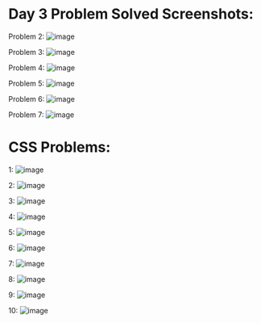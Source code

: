 # Day 3 Problem Solved Screenshots:

Problem 2: ![image](https://github.com/user-attachments/assets/4222be59-0fe8-4601-9478-6aca716fa81a)

Problem 3: ![image](https://github.com/user-attachments/assets/24e682dc-bb81-4fa3-a57e-b30f68558ec1)

Problem 4: ![image](https://github.com/user-attachments/assets/7f43059d-22ea-4375-bf46-49336e94e331)

Problem 5: ![image](https://github.com/user-attachments/assets/17f4a941-00ed-4c76-ab82-ff189d1d375d)

Problem 6: ![image](https://github.com/user-attachments/assets/ea1c9efa-5556-4944-a0d3-12b56e46c865)

Problem 7: ![image](https://github.com/user-attachments/assets/40009e3c-1a14-4654-8b0f-0041fcbbc039)

# CSS Problems:
1: ![image](https://github.com/user-attachments/assets/b3dd5899-5fce-4513-8507-30e16c48f404)

2: ![image](https://github.com/user-attachments/assets/9798bda8-c767-4ab4-98c8-ef6e1c315964)

3: ![image](https://github.com/user-attachments/assets/c4ec4f45-30be-4d86-8816-ac49599dd8d4)

4: ![image](https://github.com/user-attachments/assets/cd7af76c-2d30-4ded-9993-a3d5f6cc0ef5)

5: ![image](https://github.com/user-attachments/assets/211423e6-1ee8-419e-98d5-9ba1c02d6fff)

6: ![image](https://github.com/user-attachments/assets/d914c500-2f0b-44da-af51-e447fe38e6ab)

7: ![image](https://github.com/user-attachments/assets/4053375b-b5d4-40c6-8dcf-b7d7f898c6be)

8: ![image](https://github.com/user-attachments/assets/97f0a77f-bd05-415d-b20b-270335736399)

9: ![image](https://github.com/user-attachments/assets/e0facc95-2095-4170-a52a-8abfa425a183)

10: ![image](https://github.com/user-attachments/assets/86ced56b-9df5-40b8-97e0-202e51e4a03d)
